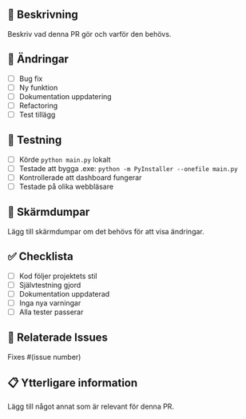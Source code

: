 ## 📝 Beskrivning

Beskriv vad denna PR gör och varför den behövs.

## 🔧 Ändringar

- [ ] Bug fix
- [ ] Ny funktion
- [ ] Dokumentation uppdatering
- [ ] Refactoring
- [ ] Test tillägg

## 🧪 Testning

- [ ] Körde `python main.py` lokalt
- [ ] Testade att bygga .exe: `python -m PyInstaller --onefile main.py`
- [ ] Kontrollerade att dashboard fungerar
- [ ] Testade på olika webbläsare

## 📸 Skärmdumpar

Lägg till skärmdumpar om det behövs för att visa ändringar.

## ✅ Checklista

- [ ] Kod följer projektets stil
- [ ] Självtestning gjord
- [ ] Dokumentation uppdaterad
- [ ] Inga nya varningar
- [ ] Alla tester passerar

## 🔗 Relaterade Issues

Fixes #(issue number)

## 📋 Ytterligare information

Lägg till något annat som är relevant för denna PR. 